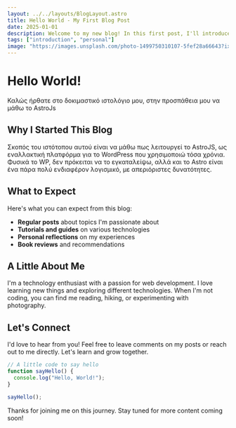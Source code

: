 ```yaml
---
layout: ../../layouts/BlogLayout.astro
title: Hello World - My First Blog Post
date: 2025-01-01
description: Welcome to my new blog! In this first post, I'll introduce myself and share what you can expect from this blog.
tags: ["introduction", "personal"]
image: "https://images.unsplash.com/photo-1499750310107-5fef28a66643?ixlib=rb-4.0.3&ixid=M3wxMjA3fDB8MHxwaG90by1wYWdlfHx8fGVufDB8fHx8fA%3D%3D&auto=format&fit=crop&w=2070&q=80"
---
```


# Hello World!

Καλώς ήρθατε στο δοκιμαστικό ιστολόγιο μου, στην προσπάθεια μου να μάθω το AstroJs

## Why I Started This Blog

Σκοπός του ιστότοπου αυτού είναι να μάθω πως λειτουργεί το AstroJS, ως εναλλακτική πλατφόρμα για το WordPress που χρησιμοποιώ τόσα χρόνια. Φυσικά το WP, δεν πρόκειται
να το εγκαταλείψω, αλλά και το Astro είναι ένα πάρα πολύ ενδιαφέρον λογισμικό, με απεριόριστες δυνατότητες.

## What to Expect

Here's what you can expect from this blog:

- **Regular posts** about topics I'm passionate about
- **Tutorials and guides** on various technologies
- **Personal reflections** on my experiences
- **Book reviews** and recommendations

## A Little About Me

I'm a technology enthusiast with a passion for web development. I love learning new things and exploring different technologies. When I'm not coding, you can find me reading, hiking, or experimenting with photography.

## Let's Connect

I'd love to hear from you! Feel free to leave comments on my posts or reach out to me directly. Let's learn and grow together.

```javascript
// A little code to say hello
function sayHello() {
  console.log("Hello, World!");
}

sayHello();
```

Thanks for joining me on this journey. Stay tuned for more content coming soon!